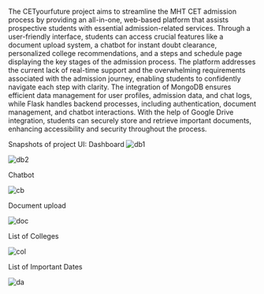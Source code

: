 The CETyourfuture project aims to streamline the MHT CET admission process
by providing an all-in-one, web-based platform that assists prospective students
with essential admission-related services. Through a user-friendly interface,
students can access crucial features like a document upload system, a chatbot for
instant doubt clearance, personalized college recommendations, and a steps and
schedule page displaying the key stages of the admission process. The platform
addresses the current lack of real-time support and the overwhelming
requirements associated with the admission journey, enabling students to
confidently navigate each step with clarity. The integration of MongoDB ensures
efficient data management for user profiles, admission data, and chat logs, while
Flask handles backend processes, including authentication, document
management, and chatbot interactions. With the help of Google Drive integration,
students can securely store and retrieve important documents, enhancing
accessibility and security throughout the process.

Snapshots of project UI:
Dashboard
![db1](https://github.com/user-attachments/assets/518c4fc5-69c2-4b75-9051-07d16897d696)

![db2](https://github.com/user-attachments/assets/627c60ba-61f7-499f-8b66-a4b6d4ecdd8b)

Chatbot

![cb](https://github.com/user-attachments/assets/f27ec61e-d6b0-457e-a714-d93d29525a2c)

Document upload

![doc](https://github.com/user-attachments/assets/ec538a28-26bd-4616-bacb-f3e121020692)

List of Colleges

![col](https://github.com/user-attachments/assets/a02234b8-6951-4a2a-83e6-73d9ef18460a)

List of Important Dates

![da](https://github.com/user-attachments/assets/5634b8f4-ebcc-4502-82cf-59c89422415b)






